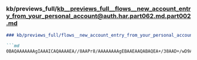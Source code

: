 ### kb/previews_full/kb__previews_full__flows__new_account_entry_from_your_personal_account@auth.har.part062.md.part002.md

```md
### kb/previews_full/flows__new_account_entry_from_your_personal_account@auth.har.part062.md (part 002)

```md
0BAQAAAAAAAgIAAAICAQAAAAEA//8AAPr8/AAAAAAAAgEBAAEAAQABAQEA+/38AAD+/wD9AP8A/f/+AAIDA
```

```

```
